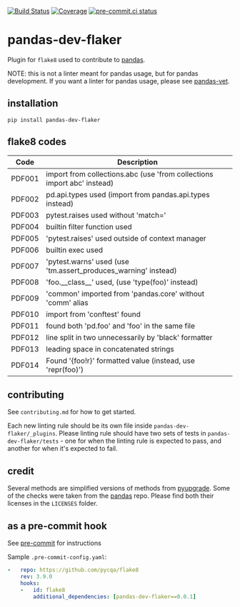 [![Build Status](https://github.com/MarcoGorelli/pandas-dev-flaker/workflows/tox/badge.svg)](https://github.com/MarcoGorelli/pandas-dev-flaker/actions?workflow=tox)
[![Coverage](https://codecov.io/gh/MarcoGorelli/pandas-dev-flaker/branch/main/graph/badge.svg)](https://codecov.io/gh/MarcoGorelli/pandas-dev-flaker)
[![pre-commit.ci status](https://results.pre-commit.ci/badge/github/MarcoGorelli/pandas-dev-flaker/main.svg)](https://results.pre-commit.ci/latest/github/MarcoGorelli/pandas-dev-flaker/main)

pandas-dev-flaker
=================

Plugin for `flake8` used to contribute to [pandas](https://github.com/pandas-dev/pandas).

NOTE: this is not a linter meant for pandas usage, but for pandas development. If you want
a linter for pandas usage, please see [pandas-vet](https://github.com/deppen8/pandas-vet).

## installation

`pip install pandas-dev-flaker`

## flake8 codes

| Code   | Description                                                             |
|--------|-------------------------------------------------------------------------|
| PDF001 | import from collections.abc (use 'from collections import abc' instead) |
| PDF002 | pd.api.types used (import from pandas.api.types instead)                |
| PDF003 | pytest.raises used without 'match='                                     |
| PDF004 | builtin filter function used                                            |
| PDF005 | 'pytest.raises' used outside of context manager                         |
| PDF006 | builtin exec used                                                       |
| PDF007 | 'pytest.warns' used (use 'tm.assert_produces_warning' instead)          |
| PDF008 | 'foo.\_\_class\_\_' used, (use 'type(foo)' instead)                     |
| PDF009 | 'common' imported from 'pandas.core' without 'comm' alias               |
| PDF010 | import from 'conftest' found                                            |
| PDF011 | found both 'pd.foo' and 'foo' in the same file                          |
| PDF012 | line split in two unnecessarily by 'black' formatter                    |
| PDF013 | leading space in concatenated strings                                   |
| PDF014 | Found '{foo!r}' formatted value (instead, use 'repr(foo)')              |

## contributing

See `contributing.md` for how to get started.

Each new linting rule should be its own file inside `pandas-dev-flaker/_plugins`. Please linting rule should have two sets of tests in `pandas-dev-flaker/tests` - one for when the linting rule is expected to pass, and another for when it's expected to fail.

## credit

Several methods are simplified versions of methods from [pyupgrade](https://github/asottile/pyupgrade). Some of the checks were taken from the [pandas](https://github.com/pandas-dev/pandas) repo. Please find both their licenses in the `LICENSES` folder.

## as a pre-commit hook

See [pre-commit](https://github.com/pre-commit/pre-commit) for instructions

Sample `.pre-commit-config.yaml`:

```yaml
-   repo: https://github.com/pycqa/flake8
    rev: 3.9.0
    hooks:
    -   id: flake8
        additional_dependencies: [pandas-dev-flaker==0.0.1]
```
